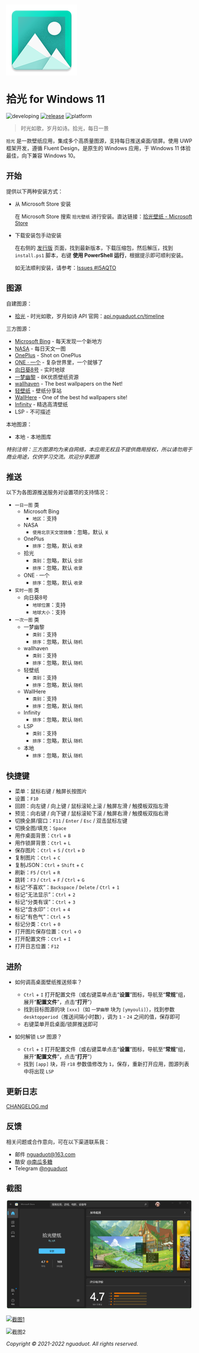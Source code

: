 ![icon](./sample/icon.png)

# 拾光 for Windows 11

![developing](https://img.shields.io/badge/developing-v5.9-brightgreen)
[![release](https://img.shields.io/badge/release-v5.8.220620-blue)](https://gitee.com/nguaduot/timeline/releases)
![platform](https://img.shields.io/badge/platform-windows%2010%20--%2011-lightgrey)

> 时光如歌，岁月如诗。拾光，每日一景

`拾光` 是一款壁纸应用，集成多个高质量图源，支持每日推送桌面/锁屏。使用 UWP 框架开发，遵循 Fluent Design，是原生的 Windows 应用，于 Windows 11 体验最佳，向下兼容 Windows 10。

## 开始

提供以下两种安装方式：

+ 从 Microsoft Store 安装
  
  在 Microsoft Store 搜索 `拾光壁纸` 进行安装。直达链接：[拾光壁纸 - Microsoft Store](https://www.microsoft.com/store/apps/9N7VHQ989BB7)

+ 下载安装包手动安装
  
  在右侧的 [发行版](https://gitee.com/nguaduot/timeline/releases) 页面，找到最新版本，下载压缩包，然后解压，找到 `install.ps1` 脚本，右键 **使用 PowerShell 运行**，根据提示即可顺利安装。

  如无法顺利安装，请参考：[Issues #I5AQTO](https://gitee.com/nguaduot/timeline/issues/I5AQTO)

## 图源

自建图源：
+ [拾光](https://api.nguaduot.cn/timeline/doc) - 时光如歌，岁月如诗
  API 官网：[api.nguaduot.cn/timeline](https://api.nguaduot.cn/timeline/doc)

三方图源：
+ [Microsoft Bing](https://cn.bing.com) - 每天发现一个新地方
+ [NASA](https://apod.nasa.gov/apod) - 每日天文一图
+ [OnePlus](https://photos.oneplus.com) - Shot on OnePlus
+ [ONE · 一个](http://m.wufazhuce.com/one) - 复杂世界里，一个就够了
+ [向日葵8号](https://himawari8.nict.go.jp/) - 实时地球
+ [一梦幽黎](https://www.ymyouli.com) - 8K优质壁纸资源
+ [wallhaven](https://wallhaven.cc/) - The best wallpapers on the Net!
+ [轻壁纸](https://bz.qinggongju.com) - 壁纸分享站
+ [WallHere](https://wallhere.com) - One of the best hd wallpapers site!
+ [Infinity](http://cn.infinitynewtab.com) - 精选高清壁纸
+ LSP - 不可描述

本地图源：
+ 本地 - 本地图库

*特别注明：三方图源均为来自网络，本应用无权且不提供商用授权，所以请勿用于商业用途，仅供学习交流。欢迎分享图源*

## 推送

以下为各图源推送服务对设置项的支持情况：

+ `一日一图` 类
  + Microsoft Bing
    + `地区`：支持
  + NASA
    + `使用北京天文馆镜像`：忽略，默认 `关`
  + OnePlus
    + `排序`：忽略，默认 `收录`
  + 拾光
    + `类别`：忽略，默认 `全部`
    + `排序`：忽略，默认 `收录`
  + ONE · 一个
    + `排序`：忽略，默认 `收录`
+ `实时一图` 类
  + 向日葵8号
    + `地球位置`：支持
    + `地球大小`：支持
+ `一次一图` 类
  + 一梦幽黎
    + `类别`：支持
    + `排序`：忽略，默认 `随机`
  + wallhaven
    + `类别`：支持
    + `排序`：忽略，默认 `随机`
  + 轻壁纸
    + `类别`：支持
    + `排序`：忽略，默认 `随机`
  + WallHere
    + `类别`：支持
    + `排序`：忽略，默认 `随机`
  + Infinity
    + `排序`：忽略，默认 `随机`
  + LSP
    + `类别`：支持
    + `排序`：忽略，默认 `随机`
  + 本地
    + `排序`：忽略，默认 `随机`

## 快捷键

+ 菜单：鼠标右键 / 触屏长按图片
+ 设置：`F10`
+ 回顾：向左键 / 向上键 / 鼠标滚轮上滚 / 触屏左滑 / 触摸板双指左滑
+ 预览：向右键 / 向下键 / 鼠标滚轮下滚 / 触屏右滑 / 触摸板双指右滑
+ 切换全屏/窗口：`F11` / `Enter` / `Esc` / 双击鼠标左键
+ 切换全图/填充：`Space`
+ 用作桌面背景：`Ctrl` + `B`
+ 用作锁屏背景：`Ctrl` + `L`
+ 保存图片：`Ctrl` + `S` / `Ctrl` + `D`
+ 复制图片：`Ctrl` + `C`
+ 复制JSON：`Ctrl` + `Shift` + `C`
+ 刷新：`F5` / `Ctrl` + `R`
+ 跳转：`F3` / `Ctrl` + `F` / `Ctrl` + `G`
+ 标记“不喜欢”：`Backspace` / `Delete` / `Ctrl` + `1`
+ 标记“无法显示”：`Ctrl` + `2`
+ 标记“分类有误”：`Ctrl` + `3`
+ 标记“含水印”：`Ctrl` + `4`
+ 标记“有色气”：`Ctrl` + `5`
+ 标记分类：`Ctrl` + `0`
+ 打开图片保存位置：`Ctrl` + `O`
+ 打开配置文件：`Ctrl` + `I`
+ 打开日志位置：`F12`

## 进阶

+ 如何调高桌面壁纸推送频率？
  + `Ctrl` + `I` 打开配置文件（或右键菜单点击“**设置**”图标，导航至“**常规**”组，展开“**配置文件**”，点击“**打开**”）
  + 找到目标图源的块 `[xxx]`（如 `一梦幽黎` 块为 `[ymyouli]`），找到参数 `desktopperiod`（推送间隔小时数），调为 `1` - `24` 之间的值，保存即可
  + 右键菜单开启桌面/锁屏推送即可

+ 如何解锁 `LSP` 图源？
  + `Ctrl` + `I` 打开配置文件（或右键菜单点击“**设置**”图标，导航至“**常规**”组，展开“**配置文件**”，点击“**打开**”）
  + 找到 `[app]` 块，将 `r18` 参数值修改为 `1`，保存，重新打开应用，图源列表中将出现 `LSP`

## 更新日志

[CHANGELOG.md](./CHANGELOG.md)

## 反馈

相关问题或合作意向，可在以下渠道联系我：
+ 邮件 [nguaduot@163.com](mailto:nguaduot@163.com)
+ 酷安 [@南瓜多糖](http://www.coolapk.com/u/474144)
+ Telegram [@nguaduot](https://t.me/nguaduot)

## 截图

![Microsoft Store](./sample/store.png)

[![截图1](./sample/screenshot02.png)](https://gitee.com/nguaduot/timeline/raw/master/sample/%E6%8B%BE%E5%85%89_%E4%B8%80%E6%A2%A6%E5%B9%BD%E9%BB%8E_ABUIABACGAAgi8DPjwYoiKbruQYwgDw4-Bw.jpg)

![截图2](./sample/向日葵8号.gif)

*Copyright © 2021-2022 nguaduot. All rights reserved.*
